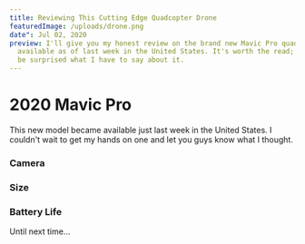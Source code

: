 ```yaml
---
title: Reviewing This Cutting Edge Quadcopter Drone
featuredImage: /uploads/drone.png
date": Jul 02, 2020
preview: I'll give you my honest review on the brand new Mavic Pro quadcopter
  available as of last week in the United States. It's worth the read; you might
  be surprised what I have to say about it.
---
```

# 2020 Mavic Pro 

This new model became available just last week in the United States. I couldn't wait to get my hands on one and let you guys know what I thought.



### Camera

### Size

### Battery Life



Until next time...